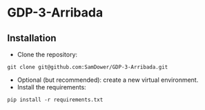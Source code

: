 # GDP-3-Arribada

## Installation

- Clone the repository:
```
git clone git@github.com:SamDower/GDP-3-Arribada.git
```
- Optional (but recommended): create a new virtual environment.
- Install the requirements:
```
pip install -r requirements.txt
```
